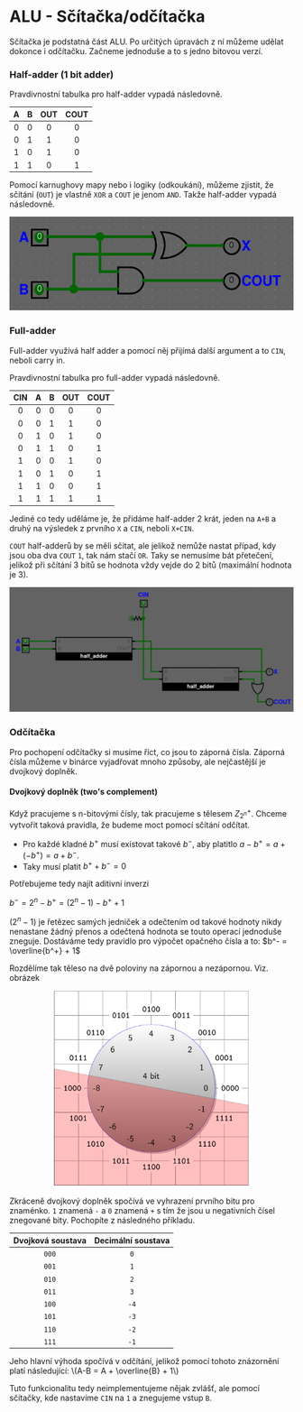 # ALU - Sčítačka/odčítačka

Sčítačka je podstatná část ALU. Po určitých úpravách z ní můžeme udělat dokonce i odčítačku. Začneme jednoduše a to s jedno bitovou verzí.

### Half-adder (1 bit adder)

Pravdivnostní tabulka pro half-adder vypadá následovně.

| A | B | OUT | COUT |
|:-:|:-:|:---:|:----:|
| 0 | 0 | 0 | 0 |
| 0 | 1 | 1 | 0 |
| 1 | 0 | 1 | 0 |
| 1 | 1 | 0 | 1 |

Pomocí karnughovy mapy nebo i logiky (odkoukání), můžeme zjistit, že sčítání (`OUT`) je vlastně `XOR` a `COUT` je jenom `AND`. Takže half-adder vypadá následovně.

<img src="https://raw.githubusercontent.com/jaywor1/aps/main/obrazky/alu-half-adder.png">

### Full-adder

Full-adder využívá half adder a pomocí něj přijímá další argument a to `CIN`, neboli carry in.

Pravdivnostní tabulka pro full-adder vypadá následovně.

| CIN | A | B | OUT | COUT |
|:---:|:-:|:-:|:---:|:----:|
| 0 | 0 | 0 | 0 | 0 |
| 0 | 0 | 1 | 1 | 0 |
| 0 | 1 | 0 | 1 | 0 |
| 0 | 1 | 1 | 0 | 1 |
| 1 | 0 | 0 | 1 | 0 |
| 1 | 0 | 1 | 0 | 1 |
| 1 | 1 | 0 | 0 | 1 |
| 1 | 1 | 1 | 1 | 1 |

Jediné co tedy uděláme je, že přidáme half-adder 2 krát, jeden na `A+B` a druhý na výsledek z prvního `X` a `CIN`, neboli `X+CIN`.

`COUT` half-adderů by se měli sčítat, ale jelikož nemůže nastat případ, kdy jsou oba dva `COUT` `1`, tak nám stačí `OR`. Taky se nemusíme bát přetečení, jelikož při sčítání 3 bitů se hodnota vždy vejde do 2 bitů (maximální hodnota je 3).

<img src="https://raw.githubusercontent.com/jaywor1/aps/main/obrazky/alu-full-adder.png">

### Odčítačka

Pro pochopení odčítačky si musíme říct, co jsou to záporná čísla. Záporná čísla můžeme v binárce vyjadřovat mnoho způsoby, ale nejčastější je dvojkový doplněk.

#### Dvojkový doplněk (two's complement)

Když pracujeme s n-bitovými čísly, tak pracujeme s tělesem $Z_{2^n}^+$. Chceme vytvořit taková pravidla, že budeme moct pomocí sčítání odčítat.

 - Pro každé kladné $b^+$ musí existovat takové $b^-$, aby platitlo $a-b^+ = a + (-b^+) = a + b^-$.
 - Taky musí platit $b^+ + b^- = 0$

Potřebujeme tedy najít aditivní inverzi

$b^- = 2^n - b^+ = (2^n - 1) - b^+ + 1$

$(2^n - 1)$ je řetězec samých jedniček a odečtením od takové hodnoty nikdy nenastane žádný přenos a odečtená hodnota se touto operací jednoduše zneguje. Dostáváme tedy pravidlo pro výpočet opačného čísla a to: $b^- = \overline{b^+} + 1$

Rozdělíme tak těleso na dvě poloviny na zápornou a nezápornou. Viz. obrázek

<p align="center">
<img src="https://raw.githubusercontent.com/jaywor1/aps/main/obrazky/alu-scitacka-doplnek.png" width="350px">
</p>

Zkráceně dvojkový doplněk spočívá ve vyhrazení prvního bitu pro znaménko. `1` znamená `-` a `0` znamená `+` s tím že jsou u negativních čísel znegované bity. Pochopíte z následného příkladu.

| Dvojková soustava | Decimální soustava |
|:---:|:---:|
| `000` | `0` |
| `001` | `1` |
| `010` | `2` |
| `011` | `3` |
| `100` | `-4` |
| `101` | `-3` |
| `110` | `-2` |
| `111` | `-1` |

Jeho hlavní výhoda spočívá v odčítání, jelikož pomocí tohoto znázornění platí následující: \\(A-B = A + \overline{B} + 1\\)

Tuto funkcionalitu tedy neimplementujeme nějak zvlášť, ale pomocí sčítačky, kde nastavíme `CIN` na `1` a znegujeme vstup `B`.